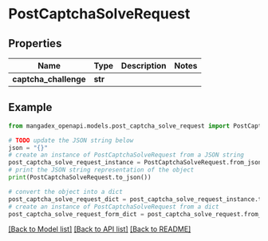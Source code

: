 # PostCaptchaSolveRequest



## Properties

Name | Type | Description | Notes
------------ | ------------- | ------------- | -------------
**captcha_challenge** | **str** |  | 

## Example

```python
from mangadex_openapi.models.post_captcha_solve_request import PostCaptchaSolveRequest

# TODO update the JSON string below
json = "{}"
# create an instance of PostCaptchaSolveRequest from a JSON string
post_captcha_solve_request_instance = PostCaptchaSolveRequest.from_json(json)
# print the JSON string representation of the object
print(PostCaptchaSolveRequest.to_json())

# convert the object into a dict
post_captcha_solve_request_dict = post_captcha_solve_request_instance.to_dict()
# create an instance of PostCaptchaSolveRequest from a dict
post_captcha_solve_request_form_dict = post_captcha_solve_request.from_dict(post_captcha_solve_request_dict)
```
[[Back to Model list]](../README.md#documentation-for-models) [[Back to API list]](../README.md#documentation-for-api-endpoints) [[Back to README]](../README.md)


